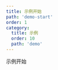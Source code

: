 ```yaml
---
title: 示例开始
path: 'demo-start'
order: 1
category: 
  title: 示例
  order: 10
  path: 'demo'
---
```


示例开始
